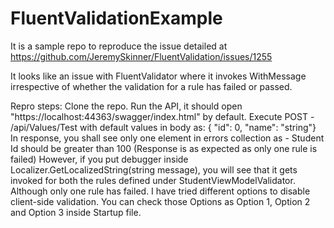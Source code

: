 # FluentValidationExample

It is a sample repo to reproduce the issue detailed at https://github.com/JeremySkinner/FluentValidation/issues/1255


It looks like an issue with FluentValidator where it invokes WithMessage irrespective of whether the validation for a rule has failed or passed.

Repro steps:
Clone the repo.
Run the API, it should open "https://localhost:44363/swagger/index.html" by default.
Execute POST - /api/Values/Test with default values in body as: { "id": 0, "name": "string"}
In response, you shall see only one element in errors collection as - Student Id should be greater than 100 (Response is as expected as only one rule is failed)
However, if you put debugger inside Localizer.GetLocalizedString(string message), you will see that it gets invoked for both the rules defined under StudentViewModelValidator. Although only one rule has failed.
I have tried different options to disable client-side validation. You can check those Options as Option 1, Option 2 and Option 3 inside Startup file.
